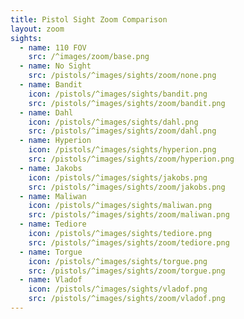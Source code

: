 ```yaml
---
title: Pistol Sight Zoom Comparison
layout: zoom
sights:
  - name: 110 FOV
    src: /^images/zoom/base.png
  - name: No Sight
    src: /pistols/^images/sights/zoom/none.png
  - name: Bandit
    icon: /pistols/^images/sights/bandit.png
    src: /pistols/^images/sights/zoom/bandit.png
  - name: Dahl
    icon: /pistols/^images/sights/dahl.png
    src: /pistols/^images/sights/zoom/dahl.png
  - name: Hyperion
    icon: /pistols/^images/sights/hyperion.png
    src: /pistols/^images/sights/zoom/hyperion.png
  - name: Jakobs
    icon: /pistols/^images/sights/jakobs.png
    src: /pistols/^images/sights/zoom/jakobs.png
  - name: Maliwan
    icon: /pistols/^images/sights/maliwan.png
    src: /pistols/^images/sights/zoom/maliwan.png
  - name: Tediore
    icon: /pistols/^images/sights/tediore.png
    src: /pistols/^images/sights/zoom/tediore.png
  - name: Torgue
    icon: /pistols/^images/sights/torgue.png
    src: /pistols/^images/sights/zoom/torgue.png
  - name: Vladof
    icon: /pistols/^images/sights/vladof.png
    src: /pistols/^images/sights/zoom/vladof.png
---
```

